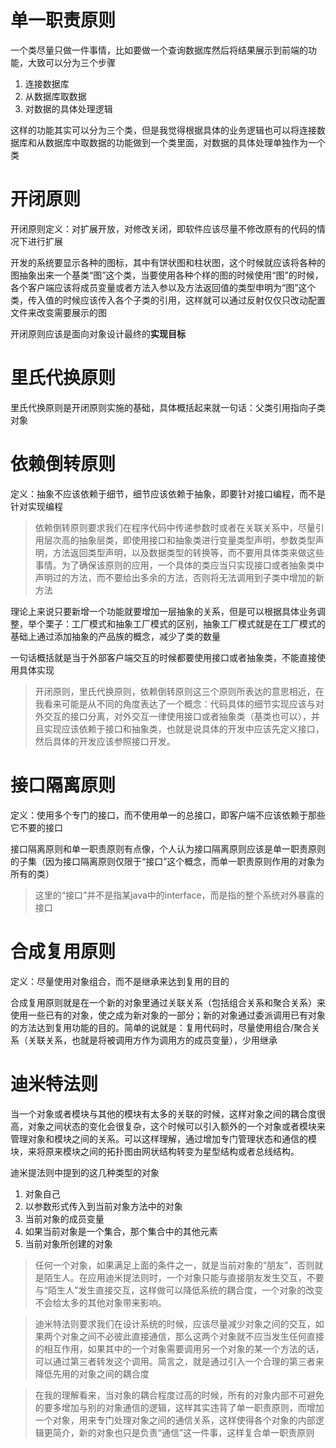 # 单一职责原则
一个类尽量只做一件事情，比如要做一个查询数据库然后将结果展示到前端的功能，大致可以分为三个步骤
1. 连接数据库
2. 从数据库取数据
3. 对数据的具体处理逻辑

这样的功能其实可以分为三个类，但是我觉得根据具体的业务逻辑也可以将连接数据库和从数据库中取数据的功能做到一个类里面，对数据的具体处理单独作为一个类

# 开闭原则
开闭原则定义：对扩展开放，对修改关闭，即软件应该尽量不修改原有的代码的情况下进行扩展

开发的系统要显示各种的图标，其中有饼状图和柱状图，这个时候就应该将各种的图抽象出来一个基类“图”这个类，当要使用各种个样的图的时候使用“图”的时候，各个客户端应该将成员变量或者方法入参以及方法返回值的类型申明为“图”这个类，传入值的时候应该传入各个子类的引用，这样就可以通过反射仅仅只改动配置文件来改变需要展示的图

开闭原则应该是面向对象设计最终的**实现目标**

# 里氏代换原则
里氏代换原则是开闭原则实施的基础，具体概括起来就一句话：父类引用指向子类对象

# 依赖倒转原则
定义：抽象不应该依赖于细节，细节应该依赖于抽象，即要针对接口编程，而不是针对实现编程

> 依赖倒转原则要求我们在程序代码中传递参数时或者在关联关系中，尽量引用层次高的抽象层类，即使用接口和抽象类进行变量类型声明，参数类型声明，方法返回类型声明，以及数据类型的转换等，而不要用具体类来做这些事情。为了确保该原则的应用，一个具体的类应当只实现接口或者抽象类中声明过的方法，而不要给出多余的方法，否则将无法调用到子类中增加的新方法

理论上来说只要新增一个功能就要增加一层抽象的关系，但是可以根据具体业务调整，举个栗子：工厂模式和抽象工厂模式的区别，抽象工厂模式就是在工厂模式的基础上通过添加抽象的产品族的概念，减少了类的数量

一句话概括就是当于外部客户端交互的时候都要使用接口或者抽象类，不能直接使用具体实现

> 开闭原则，里氏代换原则，依赖倒转原则这三个原则所表达的意思相近，在我看来可能是从不同的角度表达了一个概念：代码具体的细节实现应该与对外交互的接口分离，对外交互一律使用接口或者抽象类（基类也可以），并且实现应该依赖于接口和抽象类，也就是说具体的开发中应该先定义接口，然后具体的开发应该参照接口开发。

# 接口隔离原则
定义：使用多个专门的接口，而不使用单一的总接口，即客户端不应该依赖于那些它不要的接口

接口隔离原则和单一职责原则有点像，个人认为接口隔离原则应该是单一职责原则的子集（因为接口隔离原则仅限于“接口”这个概念，而单一职责原则作用的对象为所有的类）

> 这里的“接口”并不是指某java中的interface，而是指的整个系统对外暴露的接口

# 合成复用原则
定义：尽量使用对象组合，而不是继承来达到复用的目的

合成复用原则就是在一个新的对象里通过关联关系（包括组合关系和聚合关系）来使用一些已有的对象，使之成为新对象的一部分；新的对象通过委派调用已有对象的方法达到复用功能的目的。简单的说就是：复用代码时，尽量使用组合/聚合关系（关联关系，也就是将被调用方作为调用方的成员变量），少用继承

# 迪米特法则

当一个对象或者模块与其他的模块有太多的关联的时候，这样对象之间的耦合度很高，对象之间状态的变化会很复杂，这个时候可以引入额外的一个对象或者模块来管理对象和模块之间的关系。可以这样理解，通过增加专门管理状态和通信的模块，来将原来模块之间的拓扑图由网状结构转变为星型结构或者总线结构。

迪米提法则中提到的这几种类型的对象
1. 对象自己
2. 以参数形式传入到当前对象方法中的对象
3. 当前对象的成员变量
4. 如果当前对象是一个集合，那个集合中的其他元素
5. 当前对象所创建的对象

> 任何一个对象，如果满足上面的条件之一，就是当前对象的“朋友”，否则就是陌生人。在应用迪米提法则时，一个对象只能与直接朋友发生交互，不要与“陌生人”发生直接交互，这样做可以降低系统的耦合度，一个对象的改变不会给太多的其他对象带来影响。

> 迪米特法则要求我们在设计系统的时候，应该尽量减少对象之间的交互，如果两个对象之间不必彼此直接通信，那么这两个对象就不应当发生任何直接的相互作用，如果其中的一个对象需要调用另一个对象的某一个方法的话，可以通过第三者转发这个调用。简言之，就是通过引入一个合理的第三者来降低先用的对象之间的耦合度

> 在我的理解看来，当对象的耦合程度过高的时候，所有的对象内部不可避免的要多增加与别的对象通信的逻辑，这样其实违背了单一职责原则，而增加一个对象，用来专门处理对象之间的通信关系，这样使得各个对象的内部逻辑更简介，新的对象也只是负责“通信”这一件事，这样复合单一职责原则
